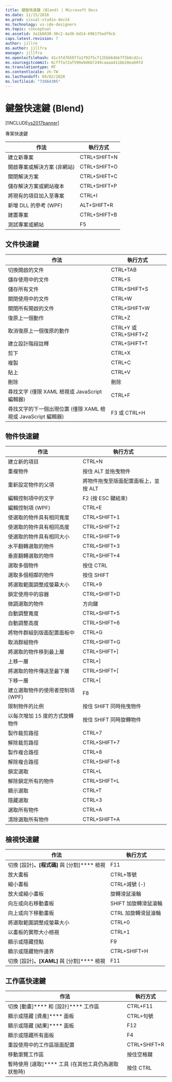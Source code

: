 ```yaml
---
title: 鍵盤快速鍵 (Blend) | Microsoft Docs
ms.date: 11/15/2016
ms.prod: visual-studio-dev14
ms.technology: vs-ide-designers
ms.topic: conceptual
ms.assetid: 3a1b6830-30c2-4a36-bd14-6961f5edf9cb
caps.latest.revision: 7
author: jillre
ms.author: jillfra
manager: jillfra
ms.openlocfilehash: 41c3fd765977a1f92f5cf125bb64bb7f5b0cd2cc
ms.sourcegitcommit: 6cfffa72af599a9d667249caaaa411bb28ea69fd
ms.translationtype: MT
ms.contentlocale: zh-TW
ms.lasthandoff: 09/02/2020
ms.locfileid: "72664305"
---
```

# <a name="keyboard-shortcuts-in-blend"></a>鍵盤快速鍵 (Blend)
[!INCLUDE[vs2017banner](../includes/vs2017banner.md)]

專案快速鍵

|作法|執行方式|
|----------------|-------------|
|建立新專案|CTRL+SHIFT+N|
|開啟專案或解決方案 (非網站)|CTRL+SHIFT+O|
|關閉解決方案|CTRL+SHIFT+C|
|儲存解決方案或網站複本|CTRL+SHIFT+P|
|將現有的項目加入至專案|CTRL+I|
|新增 DLL 的參考 (WPF)|ALT+SHIFT+R|
|建置專案|CTRL+SHIFT+B|
|測試專案或網站|F5|

## <a name="document-shortcuts"></a>文件快速鍵

|作法|執行方式|
|----------------|-------------|
|切換開啟的文件|CTRL+TAB|
|儲存使用中的文件|CTRL+S|
|儲存所有文件|CTRL+SHIFT+S|
|關閉使用中的文件|CTRL+W|
|關閉所有開啟的文件|CTRL+SHIFT+W|
|復原上一個動作|CTRL+Z|
|取消復原上一個復原的動作|CTRL+Y 或 CTRL+SHIFT+Z|
|建立設計階段註釋|CTRL+SHIFT+T|
|剪下|CTRL+X|
|複製|CTRL+C|
|貼上|CTRL+V|
|刪除|刪除|
|尋找文字 (僅限 XAML 檢視或 JavaScript 編輯器)|CTRL+F|
|尋找文字的下一個出現位置 (僅限 XAML 檢視或 JavaScript 編輯器)|F3 或 CTRL+H|

## <a name="object-shortcuts"></a>物件快速鍵

|作法|執行方式|
|----------------|-------------|
|建立新的項目|CTRL+N|
|重複物件|按住 ALT 並拖曳物件|
|重新設定物件的父項|將物件拖曳至版面配置面板上，並按 ALT|
|編輯控制項中的文字|F2 (按 ESC 鍵結束)|
|編輯控制項 (WPF)|CTRL+E|
|使選取的物件具有相同寬度|CTRL+SHIFT+1|
|使選取的物件具有相同高度|CTRL+SHIFT+2|
|使選取的物件具有相同大小|CTRL+SHIFT+9|
|水平翻轉選取的物件|CTRL+SHIFT+3|
|垂直翻轉選取的物件|CTRL+SHIFT+4|
|選取多個物件|按住 CTRL|
|選取多個相鄰的物件|按住 SHIFT|
|將選取範圍調整成螢幕大小|CTRL+9|
|鎖定使用中的容器|CTRL+SHIFT+D|
|微調選取的物件|方向鍵|
|自動調整寬度|CTRL+SHIFT+5|
|自動調整高度|CTRL+SHIFT+6|
|將物件群組到版面配置面板中|CTRL+G|
|取消群組物件|CTRL+SHIFT+G|
|將選取的物件移到最上層|CTRL+SHIFT+]|
|上移一層|CTRL+]|
|將選取的物件傳送至最下層|CTRL+SHIFT+[|
|下移一層|CTRL+[|
|建立選取物件的使用者控制項 (WPF)|F8|
|限制物件的比例|按住 SHIFT 同時拖曳物件|
|以每次增加 15 度的方式旋轉物件|按住 SHIFT 同時旋轉物件|
|製作裁剪路徑|CTRL+7|
|解除裁剪路徑|CTRL+SHIFT+7|
|製作複合路徑|CTRL+8|
|解除複合路徑|CTRL+SHIFT+8|
|鎖定選取|CTRL+L|
|解除鎖定所有的物件|CTRL+SHIFT+L|
|顯示選取|CTRL+T|
|隱藏選取|CTRL+3|
|選取所有物件|CTRL+A|
|清除選取所有物件|CTRL+SHIFT+A|

## <a name="view-shortcuts"></a>檢視快速鍵

|作法|執行方式|
|----------------|-------------|
|切換 [設計]****、[程式碼]**** 與 [分割]**** 檢視|F11|
|放大畫板|CTRL+等號|
|縮小畫板|CTRL+減號 (-)|
|放大或縮小畫板|旋轉滑鼠滾輪|
|向左或向右移動畫板|SHIFT 加旋轉滑鼠滾輪|
|向上或向下移動畫板|CTRL 加旋轉滑鼠滾輪|
|將選取範圍調整成螢幕大小|CTRL+0|
|以畫板的實際大小檢視|CTRL+1|
|顯示或隱藏控點|F9|
|顯示或隱藏物件邊界|CTRL+SHIFT+H|
|切換 [設計]****、[XAML]**** 與 [分割]**** 檢視|F11|

## <a name="workspace-shortcuts"></a>工作區快速鍵

|作法|執行方式|
|----------------|-------------|
|切換 [動畫]**** 和 [設計]**** 工作區|CTRL+F11|
|顯示或隱藏 [資產]**** 面板|CTRL+句號|
|顯示或隱藏 [結果]**** 面板|F12|
|顯示或隱藏所有面板|F4|
|重設使用中的工作區版面配置|CTRL+SHIFT+R|
|移動瀏覽工作區|按住空格鍵|
|暫時使用 [選取]**** 工具 (在其他工具仍為選取狀態時)|按住 CTRL|
